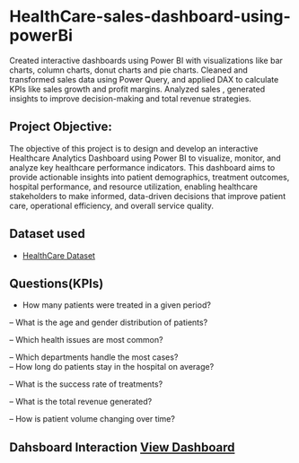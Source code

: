 # HealthCare-sales-dashboard-using-powerBi
Created interactive dashboards using Power BI with visualizations like bar charts, column charts, donut charts and pie charts. Cleaned and transformed sales data using Power Query, and applied DAX to calculate KPIs like sales growth and profit margins. Analyzed sales , generated insights to improve decision-making and total revenue strategies.

## Project Objective:

The objective of this project is to design and develop an interactive Healthcare Analytics Dashboard using Power BI to visualize, monitor, and analyze key healthcare performance indicators. This dashboard aims to provide actionable insights into patient demographics, treatment outcomes, hospital performance, and resource utilization, enabling healthcare stakeholders to make informed, data-driven decisions that improve patient care, operational efficiency, and overall service quality.

## Dataset used
- <a href="https://github.com/Dhruviprajapati05/HealthCare-sales-dashboard-using-powerBi/blob/main/Healthcare.xlsx">HealthCare Dataset</a>

## Questions(KPIs)

 - How many patients were treated in a given period?

 – What is the age and gender distribution of patients?

 – Which health issues are most common?

 – Which departments handle the most cases?
\
– How long do patients stay in the hospital on average?

 – What is the success rate of treatments?

– What is the total revenue generated?

 – How is patient volume changing over time?

 ## Dahsboard Interaction <a href="https://github.com/Dhruviprajapati05/HealthCare-sales-dashboard-using-powerBi/blob/main/dashboard.png">View Dashboard </a>
